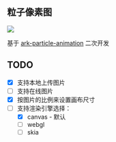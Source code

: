 ## 粒子像素图

![](https://img.shuaxinjs.cn/20240313-115321.jpeg)

基于 [ark-particle-animation](https://github.com/XIwE1/ark-particle-animation) 二次开发

## TODO

- [x] 支持本地上传图片
- [ ] 支持在线图片
- [x] 按图片的比例来设置画布尺寸
- [ ] 支持渲染引擎选择：
  - [x] canvas - 默认
  - [ ] webgl
  - [ ] skia
